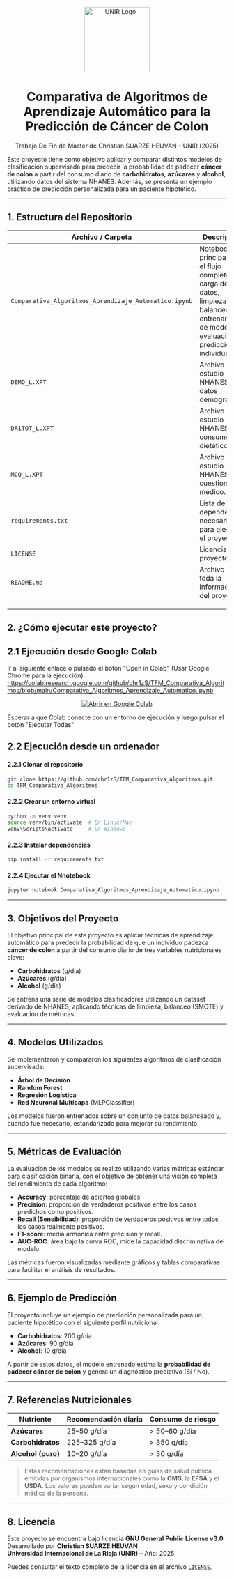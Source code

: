<p align="center">
  <img src="https://www.unir.net/wp-content/uploads/2019/11/Unir_2021_logo.svg" width="150" alt="UNIR Logo"/>
</p>

<h1 align="center">Comparativa de Algoritmos de Aprendizaje Automático para la Predicción de Cáncer de Colon</h1>

<p align="center">
  Trabajo De Fin de Master de Christian SUARZE HEUVAN - UNIR (2025)
</p>

Este proyecto tiene como objetivo aplicar y comparar distintos modelos de clasificación supervisada para predecir la probabilidad de padecer **cáncer de colon** a partir del consumo diario de **carbohidratos**, **azúcares** y **alcohol**, utilizando datos del sistema NHANES. Además, se presenta un ejemplo práctico de predicción personalizada para un paciente hipotético.

---

## 1. Estructura del Repositorio

| Archivo / Carpeta | Descripción |
|-------------------|-------------|
| `Comparativa_Algoritmos_Aprendizaje_Automatico.ipynb` | Notebook principal con el flujo completo: carga de datos, limpieza, balanceo, entrenamiento de modelos, evaluación y predicción individual. |
| `DEMO_L.XPT` | Archivo del estudio NHANES: datos demográficos. |
| `DR1TOT_L.XPT` | Archivo del estudio NHANES: consumo dietético. |
| `MCQ_L.XPT` | Archivo del estudio NHANES: cuestionario médico. |
| `requirements.txt` | Lista de dependencias necesarias para ejecutar el proyecto. |
| `LICENSE` | Licencia del proyecto. |
| `README.md` | Archivo con toda la información del proyecto. |

---

## 2. ¿Cómo ejecutar este proyecto?

## 2.1 Ejecución desde Google Colab

Ir al siguiente enlace o pulsado el botón "Open in Colab" (Usar Google Chrome para la ejecución):
https://colab.research.google.com/github/chr1zS/TFM_Comparativa_Algoritmos/blob/main/Comparativa_Algoritmos_Aprendizaje_Automatico.ipynb
<p align="center">
  <a href="https://colab.research.google.com/github/chr1zS/TFM_Comparativa_Algoritmos/blob/main/Comparativa_Algoritmos_Aprendizaje_Automatico.ipynb" target="_blank">
    <img src="https://colab.research.google.com/assets/colab-badge.svg" alt="Abrir en Google Colab"/>
  </a>
</p>

Esperar a que Colab conecte con un entorno de ejecución y luego pulsar el botón "Ejecutar Todas"

## 2.2 Ejecución desde un ordenador

#### 2.2.1 Clonar el repositorio
```bash
git clone https://github.com/chr1zS/TFM_Comparativa_Algoritmos.git
cd TFM_Comparativa_Algoritmos
```

#### 2.2.2 Crear un entorno virtual
```bash
python -m venv venv
source venv/bin/activate  # En Linux/Mac
venv\Scripts\activate     # En Windows
```

#### 2.2.3 Instalar dependencias
```bash
pip install -r requirements.txt
```

#### 2.2.4 Ejecutar el Nnotebook
```bash
jupyter notebook Comparativa_Algoritmos_Aprendizaje_Automatico.ipynb
```

---

## 3. Objetivos del Proyecto

El objetivo principal de este proyecto es aplicar técnicas de aprendizaje automático para predecir la probabilidad de que un individuo padezca **cáncer de colon** a partir del consumo diario de tres variables nutricionales clave:

- **Carbohidratos** (g/día)
- **Azúcares** (g/día)
- **Alcohol** (g/día)

Se entrena una serie de modelos clasificadores utilizando un dataset derivado de NHANES, aplicando técnicas de limpieza, balanceo (SMOTE) y evaluación de métricas.

---

## 4. Modelos Utilizados

Se implementaron y compararon los siguientes algoritmos de clasificación supervisada:

- **Árbol de Decisión**
- **Random Forest**
- **Regresión Logística**
- **Red Neuronal Multicapa** (MLPClassifier)

Los modelos fueron entrenados sobre un conjunto de datos balanceado y, cuando fue necesario, estandarizado para mejorar su rendimiento.

---

## 5. Métricas de Evaluación

La evaluación de los modelos se realizó utilizando varias métricas estándar para clasificación binaria, con el objetivo de obtener una visión completa del rendimiento de cada algoritmo:

- **Accuracy**: porcentaje de aciertos globales.
- **Precision**: proporción de verdaderos positivos entre los casos predichos como positivos.
- **Recall (Sensibilidad)**: proporción de verdaderos positivos entre todos los casos realmente positivos.
- **F1-score**: media armónica entre precision y recall.
- **AUC-ROC**: área bajo la curva ROC, mide la capacidad discriminativa del modelo.

Las métricas fueron visualizadas mediante gráficos y tablas comparativas para facilitar el análisis de resultados.

---

## 6. Ejemplo de Predicción

El proyecto incluye un ejemplo de predicción personalizada para un paciente hipotético con el siguiente perfil nutricional:

- **Carbohidratos**: 200 g/día
- **Azúcares**: 90 g/día
- **Alcohol**: 10 g/día

A partir de estos datos, el modelo entrenado estima la **probabilidad de padecer cáncer de colon** y genera un diagnóstico predictivo (Sí / No).

---

## 7. Referencias Nutricionales

| Nutriente        | Recomendación diaria        | Consumo de riesgo                 |
|------------------|-----------------------------|-----------------------------------|
| **Azúcares**     | 25–50 g/día                 | > 50–60 g/día                     |
| **Carbohidratos**| 225–325 g/día               | > 350 g/día                       |
| **Alcohol (puro)** | 10–20 g/día                | > 30 g/día                        |

> Estas recomendaciones están basadas en guías de salud pública emitidas por organismos internacionales como la **OMS**, la **EFSA** y el **USDA**. Los valores pueden variar según edad, sexo y condición médica de la persona.

---

## 8. Licencia

Este proyecto se encuentra bajo licencia **GNU General Public License v3.0**  
Desarrollado por **Christian SUARZE HEUVAN**  
**Universidad Internacional de La Rioja (UNIR)** – Año: 2025

Puedes consultar el texto completo de la licencia en el archivo [`LICENSE`](./LICENSE).


